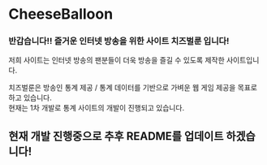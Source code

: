 # CheeseBalloon

### 반갑습니다!! 즐거운 인터넷 방송을 위한 사이트 치즈벌룬 입니다!<br>
저희 사이트는 인터넷 방송의 팬분들이 더욱 방송을 즐길 수 있도록 제작한 사이트입니다.<br>

치즈벌룬은 방송인 통계 제공 / 통계 데이터를 기반으로 가벼운 웹 게임 제공을 목표로 하고 있습니다.<br>현재는 1차 개발로 통계 사이트의 개발이 진행되고 있습니다.

## 현재 개발 진행중으로 추후 README를 업데이트 하겠습니다!
